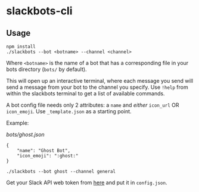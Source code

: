 # slackbots-cli

## Usage

    npm install
    ./slackbots --bot <botname> --channel <channel>

Where `<botname>` is the name of a bot that has a corresponding 
file in your bots directory (`bots/` by default).

This will open up an interactive terminal, where each message you
send will send a message from your bot to the channel you specify. Use
`!help` from within the slackbots terminal to get a list of available
commands.

A bot config file needs only 2 attributes: a `name` and *either* `icon_url` OR `icon_emoji`.
Use `_template.json` as a starting point.


Example:

*bots/ghost.json*

    {
        "name": "Ghost Bot",
        "icon_emoji": ":ghost:"
    }

`./slackbots --bot ghost --channel general`

Get your Slack API web token from [here](http://api.slack.com/web) and
put it in `config.json`.
